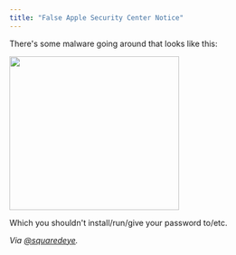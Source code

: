 ```yaml
---
title: "False Apple Security Center Notice"
---
```

<p>There's some malware going around that looks like this:</p>
<p><a href="https://chrisenns.com/wp-content/uploads/2011/05/malware.png"><img src="https://chrisenns.com/wp-content/uploads/2011/05/malware-300x272.png" alt="" title="malware" width="300" height="272" class="aligncenter size-medium wp-image-19525" /></a></p>
<p>Which you shouldn't install/run/give your password to/etc.</p>
<p><em>Via <a href="https://twitter.com/squaredeye/status/70690321440321536">@squaredeye</a>.</em></p>
